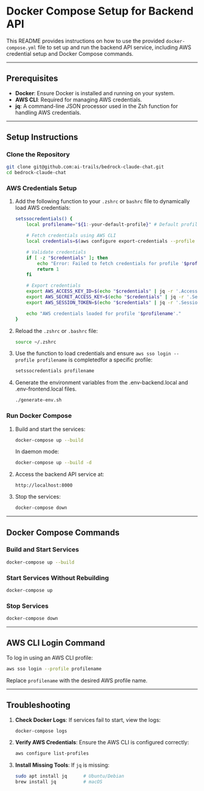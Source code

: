 # Docker Compose Setup for Backend API

This README provides instructions on how to use the provided `docker-compose.yml` file to set up and run the backend API service, including AWS credential setup and Docker Compose commands.

---

## Prerequisites

- **Docker**: Ensure Docker is installed and running on your system.
- **AWS CLI**: Required for managing AWS credentials.
- **jq**: A command-line JSON processor used in the Zsh function for handling AWS credentials.

---

## Setup Instructions

### Clone the Repository

```bash
git clone git@github.com:ai-trails/bedrock-claude-chat.git
cd bedrock-claude-chat
```

### AWS Credentials Setup

1. Add the following function to your `.zshrc` or `bashrc` file to dynamically load AWS credentials:

    ```bash
    setssocredentials() {
        local profilename="${1:-your-default-profile}" # Default profile

        # Fetch credentials using AWS CLI
        local credentials=$(aws configure export-credentials --profile "$profilename" 2>/dev/null)

        # Validate credentials
        if [ -z "$credentials" ]; then
            echo "Error: Failed to fetch credentials for profile '$profilename'."
            return 1
        fi

        # Export credentials
        export AWS_ACCESS_KEY_ID=$(echo "$credentials" | jq -r '.AccessKeyId')
        export AWS_SECRET_ACCESS_KEY=$(echo "$credentials" | jq -r '.SecretAccessKey')
        export AWS_SESSION_TOKEN=$(echo "$credentials" | jq -r '.SessionToken')

        echo "AWS credentials loaded for profile '$profilename'."
    }
    ```

2. Reload the `.zshrc` or `.bashrc` file:

    ```bash
    source ~/.zshrc
    ```

3. Use the function to load credentials and ensure `aws sso login --profile profilename` is completedfor a specific profile:

    ```bash
    setssocredentials profilename
    ```
4. Generate the environment variables from the .env-backend.local and .env-frontend.local files.

    ```bash
    ./generate-env.sh
    ```

### Run Docker Compose

1. Build and start the services:

    ```bash
    docker-compose up --build
    ```
    In daemon mode:
    ```bash
    docker-compose up --build -d
    ```

2. Access the backend API service at:

    ```
    http://localhost:8000
    ```

3. Stop the services:

    ```bash
    docker-compose down
    ```

---

## Docker Compose Commands

### Build and Start Services

```bash
docker-compose up --build
```

### Start Services Without Rebuilding

```bash
docker-compose up
```

### Stop Services

```bash
docker-compose down
```

---

## AWS CLI Login Command

To log in using an AWS CLI profile:

```bash
aws sso login --profile profilename
```

Replace `profilename` with the desired AWS profile name.

---

## Troubleshooting

1. **Check Docker Logs**:
   If services fail to start, view the logs:

   ```bash
   docker-compose logs
   ```

2. **Verify AWS Credentials**:
   Ensure the AWS CLI is configured correctly:

   ```bash
   aws configure list-profiles
   ```

3. **Install Missing Tools**:
   If `jq` is missing:

   ```bash
   sudo apt install jq      # Ubuntu/Debian
   brew install jq          # macOS
   

